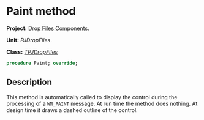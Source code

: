 # Paint method #

**Project:** [Drop Files Components](../API.md).

**Unit:** _PJDropFiles_.

**Class:** _[TPJDropFiles](./TPJDropFiles.md)_

```pascal
procedure Paint; override;
```

## Description ##

This method is automatically called to display the control during the processing of a `WM_PAINT` message. At run time the method does nothing. At design time it draws a dashed outline of the control.